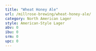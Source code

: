 ```yaml
---
title: "Wheat Honey Ale"
url: /millrose-brewing/wheat-honey-ale/
category: North American Lager
style: American-Style Lager
abv: 0
ibu: 0
srm: 0
upc: 0
---
```


